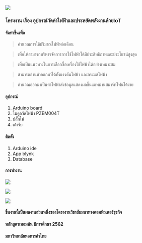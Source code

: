 ![](https://bc-410.000webhostapp.com/GET/Picture1.png)

### โครงงาน เรื่อง อุปกรณ์วัดค่าไฟฟ้าและประหยัดพลังงานด้วยIoT

[](https://upload.wikimedia.org/wikipedia/commons/thumb/8/87/Arduino_Logo.svg/720px-Arduino_Logo.svg)

#### จัดทำขึ้นเพื่อ

> คำนวณการใช้ปริมาณไฟฟ้าต่อเดือน

> เพื่อให้สามารถบริหารจัดการการใช้ไฟฟ้าได้มีประสิทธิภาพและประโยชน์สูงสุด

> เพื่อเป็นแนวทางในการเลือกซื้อเครื่องใช้ไฟฟ้าได้อย่างเหมาะสม

> สามารถอ่านค่าออกมาได้ทั้งแรงดันไฟฟ้า และกระแสไฟฟ้า

> คำนวณออกมาเป็นค่าไฟฟ้าส่งข้อมูลแสดงผลขึ้นแอพผ่านสมาร์ทโฟนได้ง่าย

#### อุปกรณ์
  
  1. Arduino board
  2. โมดูลวัดไฟฟ้า PZEM004T
  3. ปลั๊กไฟ
  4. เต้ารับ

#### ติดตั้ง
  
  1. Arduino ide 
  2. App blynk
  3. Database

#### การทำงาน

![](https://bc-410.000webhostapp.com/GET/ART201975168.jpg)

![](https://bc-410.000webhostapp.com/GET/76602209_608069313270220_632885498607566848_n.jpg)

![](https://bc-410.000webhostapp.com/GET/4645.png)



#### ชิ้นงานนี้เป็นผลงานส่วนหนึ่งของโครงงานวิชาสัมมนาทางคอมพิวเตอร์ธุรกิจ 
#### หลักสูตรเทอมต้น ปีการศึกษา 2562
#### มหาวิทยาลัยหอหารค้าไทย
